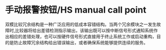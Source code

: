 # 手动报警按钮/HS manual call point
双模比较冗余结构是一种广泛应用的低成本容错结构。当两个冗余模块之一发生故障时,比较器将给出差错检测指示输出，该输出既可以按中断信号形式通知系统作出相应的差错处理，也可以按硬件信号形式直接用于终止系统工作或启动重构，目的是防止故障冗余结构给出错误输出，或者确保系统能够提供连续的服务。

